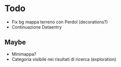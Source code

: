 # Todo

- Fix bg mappa terreno con Perdol (decorations?)
- Continuazione Dataentry

## Maybe

- Minimappa?
- Categoria visibile nei risultati di ricerca (exploration)
